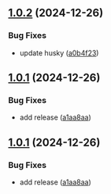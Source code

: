 ## [1.0.2](https://github.com/SmartGenx/hdf-desktops-electron/compare/v1.0.1...v1.0.2) (2024-12-26)


### Bug Fixes

* update husky ([a0b4f23](https://github.com/SmartGenx/hdf-desktops-electron/commit/a0b4f2370e4351984ef92767a6cc067c40f98652))

## [1.0.1](https://github.com/SmartGenx/hdf-desktops-electron/compare/v1.0.0...v1.0.1) (2024-12-26)


### Bug Fixes

* add release ([a1aa8aa](https://github.com/SmartGenx/hdf-desktops-electron/commit/a1aa8aa99935b5ecebd122d044469008506429fc))

## [1.0.1](https://github.com/SmartGenx/hdf-desktops-electron/compare/v1.0.0...v1.0.1) (2024-12-26)


### Bug Fixes

* add release ([a1aa8aa](https://github.com/SmartGenx/hdf-desktops-electron/commit/a1aa8aa99935b5ecebd122d044469008506429fc))
